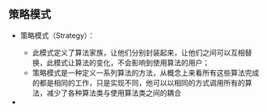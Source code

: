 ## 策略模式



* 策略模式（Strategy）：
  * 此模式定义了算法家族，让他们分别封装起来，让他们之间可以互相替换，此模式让算法的变化，不会影响到使用算法的用户；
  * 策略模式是一种定义一系列算法的方法，从概念上来看所有这些算法完成的都是相同的工作，只是实现不同，他可以以相同的方式调用所有的算法，减少了各种算法类与使用算法类之间的耦合

* 

